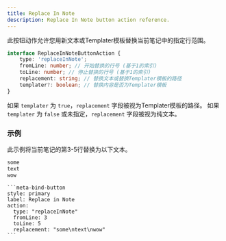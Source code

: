 ```yaml
---
title: Replace In Note
description: Replace In Note button action reference.
---
```


此按钮动作允许您用新文本或Templater模板替换当前笔记中的指定行范围。

```ts
interface ReplaceInNoteButtonAction {
	type: 'replaceInNote';
	fromLine: number; // 开始替换的行号 (基于1的索引)
	toLine: number; // 停止替换的行号 (基于1的索引)
	replacement: string; // 替换文本或替换Templater模板的路径
	templater?: boolean; // 替换内容是否为Templater模板
}
```

如果 `templater` 为 `true`，`replacement` 字段被视为Templater模板的路径。
如果 `templater` 为 `false` 或未指定，`replacement` 字段被视为纯文本。

### 示例

此示例将当前笔记的第3-5行替换为以下文本。

```markdown
some
text
wow
```

````custom_markdown {5-8}
```meta-bind-button
style: primary
label: Replace in Note
action:
  type: "replaceInNote"
  fromLine: 3
  toLine: 5
  replacement: "some\ntext\nwow"
```
````